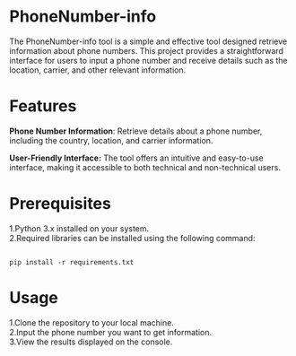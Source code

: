 # **PhoneNumber-info**
The PhoneNumber-info tool is a simple and effective tool designed retrieve information about phone numbers. This project provides a straightforward interface for users to input a phone number and receive details such as the location, carrier, and other relevant information.

# **Features**
**Phone Number Information**: Retrieve details about a phone number, including the country, location, and carrier information.   

**User-Friendly Interface:** The tool offers an intuitive and easy-to-use interface, making it accessible to both technical and non-technical users.  

# **Prerequisites**
1.Python 3.x installed on your system.  
2.Required libraries can be installed using the following command:  
<pre><code id="codeBlock">
pip install -r requirements.txt 
</code></pre>
# **Usage**
1.Clone the repository to your local machine.  
2.Input the phone number you want to get information.  
3.View the results displayed on the console.  





